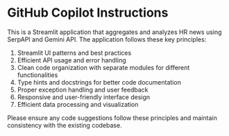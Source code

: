 # GitHub Copilot Instructions

<!-- Use this file to provide workspace-specific custom instructions to Copilot. For more details, visit https://code.visualstudio.com/docs/copilot/copilot-customization#_use-a-githubcopilotinstructionsmd-file -->

This is a Streamlit application that aggregates and analyzes HR news using SerpAPI and Gemini API. The application follows these key principles:

1. Streamlit UI patterns and best practices
2. Efficient API usage and error handling
3. Clean code organization with separate modules for different functionalities
4. Type hints and docstrings for better code documentation
5. Proper exception handling and user feedback
6. Responsive and user-friendly interface design
7. Efficient data processing and visualization

Please ensure any code suggestions follow these principles and maintain consistency with the existing codebase.

